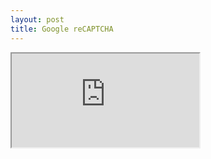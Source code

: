 ```yaml
---
layout: post
title: Google reCAPTCHA
---
```

<iframe src="http://mozilla.github.io/pdf.js/web/viewer.html?file=http://tvitali.xyz/public/doc/reCAPTCHA.pdf" />